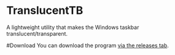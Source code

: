 # TranslucentTB
A lightweight utility that makes the Windows taskbar translucent/transparent.

#Download
You can download the program [via the releases tab](https://github.com/ethanhs/TranslucentTB/releases).
